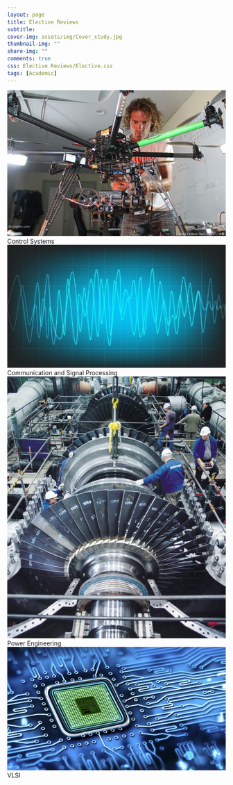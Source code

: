 ```yaml
---
layout: page
title: Elective Reviews
subtitle: 
cover-img: assets/img/Cover_study.jpg
thumbnail-img: ""
share-img: ""
comments: true
css: Elective Reviews/Elective.css
tags: [Academic]
---
```


<div class="myGallery">
  <div class="item">
    <img src="Elective Reviews/Control.JPG" />
    <span class="caption">Control Systems</span>
  </div>
  <div class="item">
    <img src="Elective Reviews/Signal.JPG" />
    <span class="caption">Communication and Signal Processing </span>
  </div>
  <div class="item">
    <img src="Elective Reviews/Power.JPG" />
    <span class="caption">Power Engineering</span>
  </div>
  <div class="item">
    <img src="Elective Reviews/VLSI.JPG" />
    <span class="caption">VLSI</span>
  </div>
</div>
